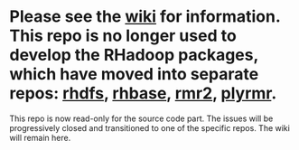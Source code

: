 # Please see the [wiki](https://github.com/RevolutionAnalytics/RHadoop/wiki) for information. This repo is no longer used to develop the RHadoop packages, which have moved into separate repos: [rhdfs](https://github.com/RevolutionAnalytics/rhdfs), [rhbase](https://github.com/RevolutionAnalytics/rhbase), [rmr2](https://github.com/RevolutionAnalytics/rmr2), [plyrmr](https://github.com/RevolutionAnalytics/plyrmr).
This repo is now read-only for the source code part. The issues will be progressively closed and transitioned to one of the specific repos. The wiki will remain here.
